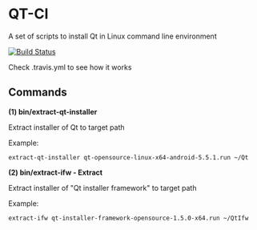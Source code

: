 # QT-CI
A set of scripts to install Qt in Linux command line environment

[![Build Status](https://travis-ci.org/benlau/qtci.svg?branch=master)](https://travis-ci.org/benlau/qtci)

Check .travis.yml to see how it works

Commands
--------

**(1) bin/extract-qt-installer**

Extract installer of Qt to target path

Example:

	extract-qt-installer qt-opensource-linux-x64-android-5.5.1.run ~/Qt

**(2) bin/extract-ifw - Extract**

Extract installer of "Qt installer framework" to target path

Example:

	extract-ifw qt-installer-framework-opensource-1.5.0-x64.run ~/QtIfw
